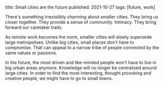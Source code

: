 title: Small cities are the future
published: 2021-10-27
tags: [future, work]

There's something irresistibly charming about smaller cities. They bring us closer together. They provide a sense of community. Intimacy. They bring forward our caretaker traits.

As remote work becomes the norm, smaller cities will slowly supersede large metropolises. Unlike big cities, small places don't have to compromise. That can appeal to a narrow tribe of people connected by the same values or passions.

In the future, the most driven and like-minded people won't have to live in big urban areas anymore. Knowledge will no longer be centralised around large cities. In order to find the most interesting, thought provoking and creative people, we might have to go to small towns.
